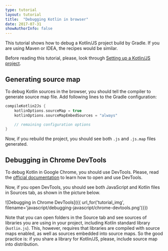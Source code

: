 ```yaml
---
type: tutorial
layout: tutorial
title:  "Debugging Kotlin in browser"
date: 2017-07-31
showAuthorInfo: false
---
```


This tutorial shows how to debug a Kotlin/JS project build by Gradle.
If you are using Maven or IDEA, the recipes would be similar.

Before reading this tutorial, please, look through
[Setting up a Kotlin/JS project](https://kotlinlang.org/docs/reference/js-project-setup.html).


## Generating source map

To debug Kotlin sources in the browser, you should tell the compiler to generate source map file.
Add following lines to the Gradle configuration:

<div class="sample" markdown="1" theme="idea" mode="groovy">

``` groovy
compileKotlin2Js {
    kotlinOptions.sourceMap = true
    kotlinOptions.sourceMapEmbedSources = "always"

    // remaining configuration options
} 
```

</div>

Now, if you rebuild the project, you should see both `.js` and `.js.map` files generated.


## Debugging in Chrome DevTools

To debug Kotlin in Google Chrome, you should use DevTools.
Please, read the [official documentation](https://developer.chrome.com/devtools) to learn
how to open and use DevTools.

Now, if you open DevTools, you should see both JavaScript and Kotlin files in Sources tab,
as shown in the picture below.

![Debugging in Chrome DevTools]({{ url_for('tutorial_img', filename='javascript/debugging-javascript/chrome-devtools.png')}})

Note that you can open folders in the Source tab and see sources of libraries you are using in your project,
including Kotlin standard library (`kotlin.js`).
This, however, requires that libraries are compiled with source maps enabled,
as well as sources embedded into source maps.
So the good practice is: if you share a library for Kotlin/JS, please, include source map into distribution.
